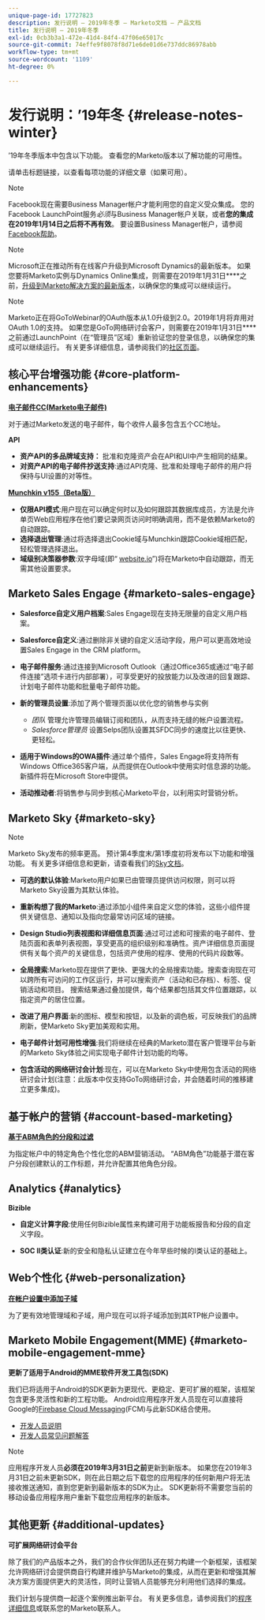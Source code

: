 ```yaml
---
unique-page-id: 17727823
description: 发行说明 — 2019年冬季 — Marketo文档 — 产品文档
title: 发行说明 — 2019年冬季
exl-id: 0cb3b3a1-472e-41d4-84f4-47f06e65017c
source-git-commit: 74effe9f8078f8d71e6de01d6e737ddc86978abb
workflow-type: tm+mt
source-wordcount: '1109'
ht-degree: 0%

---
```


# 发行说明：’19年冬 {#release-notes-winter}

’19年冬季版本中包含以下功能。 查看您的Marketo版本以了解功能的可用性。

请单击标题链接，以查看每项功能的详细文章（如果可用）。

>[!NOTE]
>
>Facebook现在需要Business Manager帐户才能利用您的自定义受众集成。 您的Facebook LaunchPoint服务&#x200B;*必须*&#x200B;与Business Manager帐户关联，或者&#x200B;**您的集成在2019年1月14日之后将不再有效**。 要设置Business Manager帐户，请参阅[Facebook帮助](https://www.facebook.com/business/help/1710077379203657)。

>[!NOTE]
>
>Microsoft正在推动所有在线客户升级到Microsoft Dynamics的最新版本。 如果您要将Marketo实例与Dynamics Online集成，则需要在2019年1月31日&#x200B;****&#x200B;之前，[升级到Marketo解决方案的最新版本](/help/marketo/product-docs/crm-sync/microsoft-dynamics-sync/sync-setup/update-the-marketo-solution-for-microsoft-dynamics.md)，以确保您的集成可以继续运行。

>[!NOTE]
>
>Marketo正在将GoToWebinar的OAuth版本从1.0升级到2.0。2019年1月将弃用对OAuth 1.0的支持。 如果您是GoTo网络研讨会客户，则需要在2019年1月31日&#x200B;****&#x200B;之前通过LaunchPoint（在“管理员”区域）重新验证您的登录信息，以确保您的集成可以继续运行。 有关更多详细信息，请参阅我们的[社区页面](https://nation.marketo.com/docs/DOC-6739-gotowebinar-authentication-change-take-action-before-1312019)。

## 核心平台增强功能 {#core-platform-enhancements}

**[电子邮件CC(Marketo电子邮件)](/help/marketo/product-docs/email-marketing/general/email-cc.md)**

对于通过Marketo发送的电子邮件，每个收件人最多包含五个CC地址。

**API**

* **资产API的多品牌域支持：** 批准和克隆资产会在API和UI中产生相同的结果。
* **对资产API的电子邮件抄送支持**:通过API克隆、批准和处理电子邮件的用户将保持与UI设置的对等性。

**[Munchkin v155（Beta版）](https://developers.marketo.com/javascript-api/lead-tracking/configuration/)**

* **仅限API模式**:用户现在可以确定何时以及如何跟踪其数据库成员，方法是允许单页Web应用程序在他们要记录网页访问时明确调用，而不是依赖Marketo的自动跟踪。
* **选择退出管理**:通过将选择退出Cookie域与Munchkin跟踪Cookie域相匹配，轻松管理选择退出。
* **域级别决策器参数**:双字母域(即“  [website.io](https://website.io)”)将在Marketo中自动跟踪，而无需其他设置要求。

## Marketo Sales Engage {#marketo-sales-engage}

* **Salesforce自定义用户档案**:Sales Engage现在支持无限量的自定义用户档案。

* **Salesforce自定义**:通过删除非关键的自定义活动字段，用户可以更高效地设置Sales Engage in the CRM platform。
* **电子邮件服务**:通过连接到Microsoft Outlook（通过Office365或通过“电子邮件连接”选项卡进行内部部署），可享受更好的投放能力以及改进的回复跟踪、计划电子邮件功能和批量电子邮件功能。
* **新的管理员设置**:添加了两个管理页面以优化您的销售参与实例

   * _团队_ 管理允许管理员编辑订阅和团队，从而支持无缝的帐户设置流程。
   * _Salesforce管理员_ 设置Selps团队设置其SFDC同步的速度比以往更快、更轻松。

* **适用于Windows的OWA插件**:通过单个插件，Sales Engage将支持所有Windows Office365客户端，从而提供在Outlook中使用实时信息源的功能。新插件将在Microsoft Store中提供。
* **活动推动者**:将销售参与同步到核心Marketo平台，以利用实时营销分析。

## Marketo Sky {#marketo-sky}

>[!NOTE]
>
>Marketo Sky发布的频率更高。 预计第4季度末/第1季度初将发布以下功能和增强功能。 有关更多详细信息和更新，请查看我们的[Sky文档](https://help.marketo.com/)。

* **可选的默认体验**:Marketo用户如果已由管理员提供访问权限，则可以将Marketo Sky设置为其默认体验。

* **重新构想了我的Marketo**:通过添加小组件来自定义您的体验，这些小组件提供关键信息、通知以及指向您最常访问区域的链接。

* **Design Studio列表视图和详细信息页面**:通过可过滤和可搜索的电子邮件、登陆页面和表单列表视图，享受更高的组织级别和准确性。资产详细信息页面提供有关每个资产的关键信息，包括资产使用的程序、使用的代码片段数等。

* **全局搜索**:Marketo现在提供了更快、更强大的全局搜索功能。搜索查询现在可以跨所有可访问的工作区运行，并可以搜索资产（活动和已存档）、标签、促销活动和项目。 搜索结果通过叠加提供，每个结果都包括其文件位置跟踪，以指定资产的居住位置。

* **改进了用户界面**:新的图标、模型和按钮，以及新的调色板，可反映我们的品牌刷新，使Marketo Sky更加美观和实用。

* **电子邮件计划可用性增强**:我们将继续在经典的Marketo潜在客户管理平台与新的Marketo Sky体验之间实现电子邮件计划功能的均等。
* **包含活动的网络研讨会计划**:现在，可以在Marketo Sky中使用包含活动的网络研讨会计划(注意：此版本中仅支持GoTo网络研讨会，并会随着时间的推移建立更多集成)。

## 基于帐户的营销 {#account-based-marketing}

**[基于ABM角色的分段和过滤](/help/marketo/product-docs/target-account-management/using-personas.md)**

为指定帐户中的特定角色个性化您的ABM营销活动。 “ABM角色”功能基于潜在客户分段创建默认的工作标题，并允许配置其他角色分段。

## Analytics {#analytics}

**Bizible**

* **自定义计算字段**:使用任何Bizible属性来构建可用于功能板报告和分段的自定义字段。

* **SOC II类认证**:新的安全和隐私认证建立在今年早些时候的I类认证的基础上。

## Web个性化 {#web-personalization}

**[在帐户设置中添加子域](/help/marketo/product-docs/web-personalization/getting-started/workspaces-in-web-personalization.md)**

为了更有效地管理域和子域，用户现在可以将子域添加到其RTP帐户设置中。

## Marketo Mobile Engagement(MME) {#marketo-mobile-engagement-mme}

**更新了适用于Android的MME软件开发工具包(SDK)**

我们已将适用于Android的SDK更新为更现代、更稳定、更可扩展的框架，该框架包含更多灵活性和新的工程功能。 Android应用程序开发人员现在可以直接将Google的[Firebase Cloud Messaging](https://firebase.google.com/docs/cloud-messaging/)(FCM)与此新SDK结合使用。

* [开发人员说明](https://developers.marketo.com/mobile/installation/#android_adding_fcm_to_your_application)
* [开发人员常见问题解答](https://developers.marketo.com/mobile/installation/#android_fcm_faq)

>[!NOTE]
>
>应用程序开发人员&#x200B;**必须在2019年3月31日之前**&#x200B;更新到新版本。 如果您在2019年3月31日之前未更新SDK，则在此日期之后下载您的应用程序的任何新用户将无法接收推送通知，直到您更新到最新版本的SDK为止。 SDK更新将不需要您当前的移动设备应用程序用户重新下载您应用程序的新版本。

## 其他更新 {#additional-updates}

**可扩展网络研讨会平台**

除了我们的产品版本之外，我们的合作伙伴团队还在努力构建一个新框架，该框架允许网络研讨会提供商自行构建并维护与Marketo的集成，从而在更新和增强其解决方案方面提供更大的灵活性，同时让营销人员能够充分利用他们选择的集成。

我们计划与提供商一起逐个案例推出新平台。 有关更多信息，请参阅我们的[程序详细信息](https://www.marketo.com/why-marketo/partners/technology/)或联系您的Marketo联系人。
